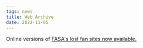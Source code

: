 ```yaml
---
tags: news
title: Web Archive
date: 2022-11-05
---
```

Online versions of [FASA's lost fan sites now available.](archives/)